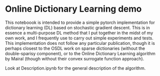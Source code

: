 # Online Dictionary Learning demo

This noteboook is intended to provide a simple pytorch implementation for dictionary learning (DL) based on stochastic gradient descent. This is in essence a multi-purpose DL method that I put together in the midst of my own work, and I frequently use to carry out simple experiments and tests.
This implementation does not follow any particular publication, though it is perhaps closest to the OSDL work on sparse dictionaries (without the double-sparisy component), or to the Online Dictionary Learning algorithm by Mairal (though without their convex surrogate function approach).

Look at Description.ipynb for the general description of the algorithm.
